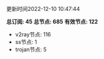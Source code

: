 更新时间2022-12-10 10:47:44

**总订阅: 45**
**总节点: 685**
**有效节点: 122**
- v2ray节点: 116
- ss节点: 1
- trojan节点: 5

